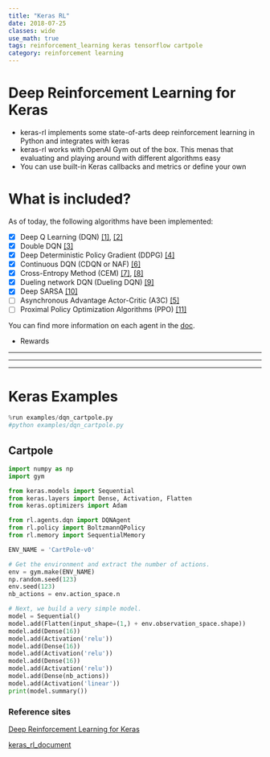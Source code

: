 ```yaml
---
title: "Keras RL"
date: 2018-07-25
classes: wide
use_math: true
tags: reinforcement_learning keras tensorflow cartpole
category: reinforcement learning
---
```


# Deep Reinforcement Learning for Keras
- keras-rl implements some state-of-arts deep reinforcement learning in Python and integrates with keras
- keras-rl works with OpenAI Gym out of the box. This menas that evaluating and playing around with different algorithms easy
- You can use built-in Keras callbacks and metrics or define your own

# What is included?
As of today, the following algorithms have been implemented:

- [x] Deep Q Learning (DQN) [[1]](http://arxiv.org/abs/1312.5602), [[2]](https://www.nature.com/articles/nature14236)
- [x] Double DQN [[3]](http://arxiv.org/abs/1509.06461)
- [x] Deep Deterministic Policy Gradient (DDPG) [[4]](http://arxiv.org/abs/1509.02971)
- [x] Continuous DQN (CDQN or NAF) [[6]](http://arxiv.org/abs/1603.00748)
- [x] Cross-Entropy Method (CEM) [[7]](http://learning.mpi-sws.org/mlss2016/slides/2016-MLSS-RL.pdf), [[8]](http://citeseerx.ist.psu.edu/viewdoc/download?doi=10.1.1.81.6579&rep=rep1&type=pdf)
- [x] Dueling network DQN (Dueling DQN) [[9]](https://arxiv.org/abs/1511.06581)
- [x] Deep SARSA [[10]](http://people.inf.elte.hu/lorincz/Files/RL_2006/SuttonBook.pdf)
- [ ] Asynchronous Advantage Actor-Critic (A3C) [[5]](http://arxiv.org/abs/1602.01783)
- [ ] Proximal Policy Optimization Algorithms (PPO) [[11]](https://arxiv.org/abs/1707.06347)

You can find more information on each agent in the [doc](http://keras-rl.readthedocs.io/en/latest/agents/overview/).




- Rewards



- - -
- - -
- - - 


# Keras Examples
```python
%run examples/dqn_cartpole.py
#python examples/dqn_cartpole.py
```
## Cartpole
```python
import numpy as np
import gym

from keras.models import Sequential
from keras.layers import Dense, Activation, Flatten
from keras.optimizers import Adam

from rl.agents.dqn import DQNAgent
from rl.policy import BoltzmannQPolicy
from rl.memory import SequentialMemory

ENV_NAME = 'CartPole-v0'

# Get the environment and extract the number of actions.
env = gym.make(ENV_NAME)
np.random.seed(123)
env.seed(123)
nb_actions = env.action_space.n

# Next, we build a very simple model.
model = Sequential()
model.add(Flatten(input_shape=(1,) + env.observation_space.shape))
model.add(Dense(16))
model.add(Activation('relu'))
model.add(Dense(16))
model.add(Activation('relu'))
model.add(Dense(16))
model.add(Activation('relu'))
model.add(Dense(nb_actions))
model.add(Activation('linear'))
print(model.summary())

```



### Reference sites
[Deep Reinforcement Learning for Keras](https://github.com/keras-rl/keras-rl)

[keras_rl_document](keras-rl.readthedocs.org)

